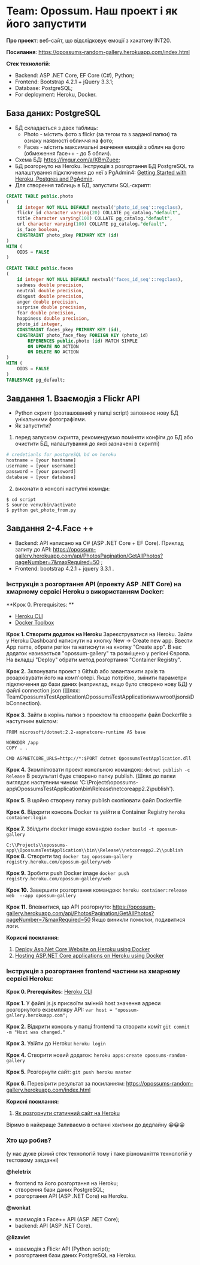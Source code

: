 # Team: Opossum. Наш проект і як його запустити

**Про проект**: веб-сайт, що відслідковує емоції з хакатону INT20.

**Посилання**: https://opossums-random-gallery.herokuapp.com/index.html

**Стек технологій**:
- Backend: ASP .NET Core, EF Core (C#), Python;
- Frontend: Bootstrap 4.2.1 + jQuery 3.3.1;
- Database: PostgreSQL;
- For deployment: Heroku, Docker.

## База даних: PostgreSQL

- БД складається з двох таблиць:
    - Photo - містить фото з flickr (за тегом та з заданої папки) та ознаку наявності обличчя на фото;
    - Faces - містить максимальні значення емоцій з облич на фото (обмеження face++ - до 5 облич).
- Схема БД: https://imgur.com/a/KBmZuee;
- БД розгорнуто на Heroku. Інструкція з розгортання БД PostgreSQL та налаштування підключення до неї з PgAdmin4: [Getting Started with Heroku, Postgres and PgAdmin](https://medium.com/@vapurrmaid/getting-started-with-heroku-postgres-and-pgadmin-run-on-part-2-90d9499ed8fb).
- Для створення таблиць в БД, запустити SQL-скрипт:
```SQL
CREATE TABLE public.photo
(
    id integer NOT NULL DEFAULT nextval('photo_id_seq'::regclass),
    flickr_id character varying(20) COLLATE pg_catalog."default",
    title character varying(100) COLLATE pg_catalog."default",
    url character varying(100) COLLATE pg_catalog."default",
    is_face boolean,
    CONSTRAINT photo_pkey PRIMARY KEY (id)
)
WITH (
    OIDS = FALSE
)

CREATE TABLE public.faces
(
    id integer NOT NULL DEFAULT nextval('faces_id_seq'::regclass),
    sadness double precision,
    neutral double precision,
    disgust double precision,
    anger double precision,
    surprise double precision,
    fear double precision,
    happiness double precision,
    photo_id integer,
    CONSTRAINT faces_pkey PRIMARY KEY (id),
    CONSTRAINT photo_face_fkey FOREIGN KEY (photo_id)
        REFERENCES public.photo (id) MATCH SIMPLE
        ON UPDATE NO ACTION
        ON DELETE NO ACTION
)
WITH (
    OIDS = FALSE
)
TABLESPACE pg_default;
```

## Завдання 1. Взаємодія з Flickr API
* Python скрипт (розташований у папці script) заповнює нову БД унікальними фотографіями.
* Як запустити?
1. перед запуском скрипта, рекомендуємо поміняти конфіги до БД або очистити БД, налаштування до якої зазначені в скрипті)

```python
# credetianls for postgreSQL bd on heroku 
hostname = [your hostname]
username = [your username]
password = [your password]
database = [your database]

```

2. виконати в консолі наступні комнди:
```console
$ cd script
$ source venv/bin/activate
$ python get_photo_from.py

```

## Завдання 2-4.Face ++
* Backend: API написано на С# (ASP .NET Core + EF Core). Приклад запиту до API:
https://opossum-gallery.herokuapp.com/api/PhotosPagination/GetAllPhotos?pageNumber=7&maxRequired=50 ;
* Frontend: bootstrap 4.2.1 + jquery 3.3.1 .

### Інструкція з розгортання API (проекту ASP .NET Core) на хмарному сервісі Heroku з використанням Docker:

**Крок 0. Prerequisites: **

- [Heroku CLI](https://devcenter.heroku.com/articles/heroku-cli)
- [Docker Toolbox](https://docs.docker.com/toolbox/toolbox_install_windows/)

**Крок 1. Створити додаток на Heroku**
Зареєструватися на Heroku. Зайти у Heroku Dashboard натиснути на кнопку New -> Create new app. Ввести App name, обрати регіон та натиснути на кнопку "Create app". В нас додаток називається "opossum-gallery" та розміщено у регіоні Європа. На вкладці "Deploy" обрати метод розгортання "Container Registry".

**Крок 2.** Зклонувати проект з Github або завантажити архів та розархівувати його на комп'ютері. Якщо потрібно, змінити параметри підключення до бази даних (наприклад, якщо було створено нову БД) у файлі connection.json (Шлях: TeamOpossumsTestApplication\OpossumsTestApplication\wwwroot\jsons\DbConnection).

**Крок 3.** Зайти в корінь папки з проектом та ствоорити файл Dockerfile з наступним вмістом:
```
FROM microsoft/dotnet:2.2-aspnetcore-runtime AS base

WORKDIR /app
COPY . .

CMD ASPNETCORE_URLS=http://*:$PORT dotnet OpossumsTestApplication.dll
```
**Крок 4.** Зкомпілювати проект конольною командою:
```dotnet publish -c Release```
В результаті буде створено папку publish. (Шлях до папки виглядає наступним чином: 'C:\Projects\opossums-app\OpossumsTestApplication\bin\Release\netcoreapp2.2\publish').

**Крок 5.** В щойно створену папку publish скопіювати файл Dockerfile

**Крок 6.** Відкрити консоль Docker та увійти в Container Registry
```heroku container:login```

**Крок 7.** Збілдити docker image командою
```docker build -t opossum-gallery ```

```C:\\Projects\\opossums-app\\OpossumsTestApplication\\bin\\Release\\netcoreapp2.2\\publish```
**Крок 8.** Створити tag
```docker tag opossum-gallery registry.heroku.com/opossum-gallery/web```

**Крок 9.** Зробити push Docker image
```docker push registry.heroku.com/opossum-gallery/web```

**Крок 10.** Завершити розгортання командою:
```heroku container:release web  --app opossum-gallery```

**Крок 11.** Впевнитися, що API розгорнуто:
https://opossum-gallery.herokuapp.com/api/PhotosPagination/GetAllPhotos?pageNumber=7&maxRequired=50 
Якщо виникли помилки, подивитися логи.

**Корисні посилання:**
1. [Deploy Asp.Net Core Website on Heroku using Docker](https://www.youtube.com/watch?v=gQMT4al2Grg&app=desktop)
2. [Hosting ASP.NET Core applications on Heroku using Docker]( https://dotnetthoughts.net/hosting-aspnet-core-applications-on-heroku-using-docker/)


### Інструкція з розгортання frontend частини на хмарному сервісі Heroku:

**Крок 0. Prerequisites:**
[Heroku CLI](https://devcenter.heroku.com/articles/heroku-cli) 

**Крок 1.** У файлі js.js присвоїти змінній host значення адреси розгорнутого екземпляру API: 
```var host = "opossum-gallery.herokuapp.com"; ```

**Крок 2.** Відкрити консоль у папці frontend та створити коміт
```git commit -m "Host was changed."```

**Крок 3.** Увійти до Heroku:
```heroku login```

**Крок 4.** Створити новий додаток:
```heroku apps:create opossums-random-gallery```

**Крок 5.** Розгорнути сайт:
```git push heroku master```

**Крок 6.** Перевірити результат за посиланням: https://opossums-random-gallery.herokuapp.com/index.html

**Корисні посилання:**
1. [Як розгорнути статичний сайт на Heroku](https://blog.teamtreehouse.com/deploy-static-site-heroku)


Віримо в найкраще
Заливаємо в останні хвилини до дедлайну  😀😀😀

### Хто що робив?
(у нас дуже різний стек технологій тому і таке різноманіття технологій у тестовому завданні)

**@heletrix** 
- frontend та його розгортання на Heroku;
- створення бази даних PostgreSQL;
- розгортання API (ASP .NET Core) на Heroku.

**@wonkat**
- взаємодія з Face++ API (ASP .NET Core);
- backend: API (ASP .NET Core).

**@lizaviet**
- взаємодія з Flickr API (Python script);
- розгортання бази даних PostgreSQL на Heroku.
